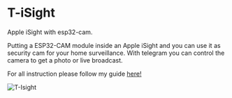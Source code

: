 # T-iSight
Apple iSight with esp32-cam.

Putting a ESP32-CAM module inside an Apple iSight and you can use it as security cam for your home surveillance.
With telegram you can control the camera to get a photo or live broadcast.

For all instruction please follow my guide [here!](www.dm-fra.blogspot.com/T-iSight)

![T-Isight](https://user-images.githubusercontent.com/13753918/131403376-ff149743-a60b-4bf1-a9e8-302915308102.jpg)
